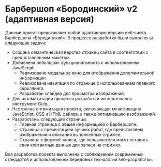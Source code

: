 # Барбершоп «Бородинский» v2 (адаптивная версия)

Данный проект представляет собой адаптивную версию веб-сайта Барбершопа «Бородинский». В процессе разработки были выполнены следующие задачи:

- Создана семантическая верстка страниц сайта в соответствии с предоставленным макетом.
- Добавлена небольшая функциональность с использованием JavaScript:
  - Реализовано модальное окно для отображения дополнительной информации.
  - Реализована навигация по странице с использованием плавного скроллинга.
  - Разработан слайдер для просмотра изображений.
- Для автоматизации процесса разработки использовался инструмент Gulp.
- Настроена оптимизация проекта, включающая минификацию JavaScript, CSS и HTML файлов, а также оптимизацию изображений.
- Разработаны следующие страницы:
  - Главная страница с общей информацией о Барбершопе.
  - Страница с презентацией лучших работ, где представлены изображения и описания выполненных стрижек.
  - Страница с формой записи, где пользователи могут оставить свои контактные данные для записи на стрижку.

Вся разработка проекта выполнена с соблюдением современных стандартов и использованием передовых технологий веб-разработки.
